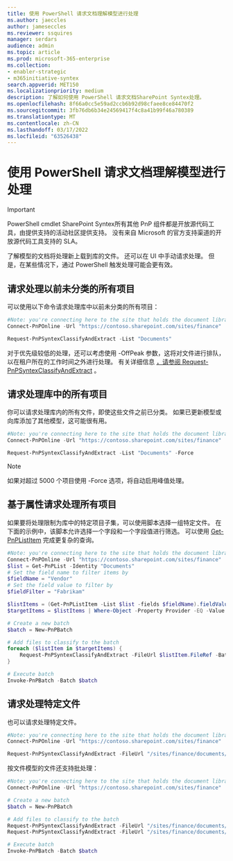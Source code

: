 ```yaml
---
title: 使用 PowerShell 请求文档理解模型进行处理
ms.author: jaeccles
author: jameseccles
ms.reviewer: ssquires
manager: serdars
audience: admin
ms.topic: article
ms.prod: microsoft-365-enterprise
ms.collection:
- enabler-strategic
- m365initiative-syntex
search.appverid: MET150
ms.localizationpriority: medium
description: 了解如何使用 PowerShell 请求文档SharePoint Syntex处理。
ms.openlocfilehash: 8f66a0cc5e59ad2ccb6b92d98cfaee8ce84470f2
ms.sourcegitcommit: 3fb76db6b34e24569417f4c8a41b99f46a780389
ms.translationtype: MT
ms.contentlocale: zh-CN
ms.lasthandoff: 03/17/2022
ms.locfileid: "63526438"
---
```

# <a name="use-powershell-to-request-processing-by-a-document-understanding-model"></a>使用 PowerShell 请求文档理解模型进行处理

> [!IMPORTANT]
> PowerShell cmdlet SharePoint Syntex所有其他 PnP 组件都是开放源代码工具，由提供支持的活动社区提供支持。 没有来自 Microsoft 的官方支持渠道的开放源代码工具支持的 SLA。

了解模型的文档将处理新上载到库的文件。 还可以在 UI 中手动请求处理。 但是，在某些情况下，通过 PowerShell 触发处理可能会更有效。

## <a name="request-processing-of-all-items-that-have-not-been-previously-classified"></a>请求处理以前未分类的所有项目

可以使用以下命令请求处理库中以前未分类的所有项目：

```PowerShell
#Note: you're connecting here to the site that holds the document library you want to process
Connect-PnPOnline -Url "https://contoso.sharepoint.com/sites/finance"

Request-PnPSyntexClassifyAndExtract -List "Documents"
```

对于优先级较低的处理，还可以考虑使用 -OffPeak 参数，这将对文件进行排队，以在租户所在的工作时间之外进行处理。 有关详细信息 [，请参阅 Request-PnPSyntexClassifyAndExtract](https://pnp.github.io/powershell/cmdlets/Request-PnPSyntexClassifyAndExtract.html) 。

## <a name="request-processing-of-all-items-in-a-library"></a>请求处理库中的所有项目

你可以请求处理库内的所有文件，即使这些文件之前已分类。 如果已更新模型或向库添加了其他模型，这可能很有用。

```PowerShell
#Note: you're connecting here to the site that holds the document library you want to process
Connect-PnPOnline -Url "https://contoso.sharepoint.com/sites/finance"

Request-PnPSyntexClassifyAndExtract -List "Documents" -Force
```

> [!NOTE]
> 如果对超过 5000 个项目使用 -Force 选项，将自动启用峰值处理。

## <a name="request-processing-of-all-items-based-on-a-property"></a>基于属性请求处理所有项目

如果要将处理限制为库中的特定项目子集，可以使用脚本选择一组特定文件。 在下面的示例中，该脚本允许选择一个字段和一个字段值进行筛选。 可以使用 [Get-PnPListItem](https://pnp.github.io/powershell/cmdlets/Get-PnPListItem.html) 完成更复杂的查询。

```PowerShell
#Note: you're connecting here to the site that holds the document library you want to process
Connect-PnPOnline -Url "https://contoso.sharepoint.com/sites/finance"
$list = Get-PnPList -Identity "Documents"
# Set the field name to filter items by
$fieldName = "Vendor"
# Set the field value to filter by
$fieldFilter = "Fabrikam"

$listItems = (Get-PnPListItem -List $list -fields $fieldName).fieldValues
$targetItems = $listItems | Where-Object -Property Provider -EQ -Value $fieldFilter

# Create a new batch
$batch = New-PnPBatch

# Add files to classify to the batch
foreach ($listItem in $targetItems) {
    Request-PnPSyntexClassifyAndExtract -FileUrl $listItem.FileRef -Batch $classifyBatch
}

# Execute batch
Invoke-PnPBatch -Batch $batch
```

## <a name="request-processing-of-specific-files"></a>请求处理特定文件

也可以请求处理特定文件。

```PowerShell
#Note: you're connecting here to the site that holds the document library you want to process
Connect-PnPOnline -Url "https://contoso.sharepoint.com/sites/finance"

Request-PnPSyntexClassifyAndExtract -FileUrl "/sites/finance/documents/contoso contract.docx"
```

按文件模型的文件还支持批处理：

```PowerShell
#Note: you're connecting here to the site that holds the document library you want to process
Connect-PnPOnline -Url "https://contoso.sharepoint.com/sites/finance"

# Create a new batch
$batch = New-PnPBatch

# Add files to classify to the batch
Request-PnPSyntexClassifyAndExtract -FileUrl "/sites/finance/documents/contoso contract.docx" -Batch $batch
Request-PnPSyntexClassifyAndExtract -FileUrl "/sites/finance/documents/relecloud contract.docx" -Batch $batch

# Execute batch
Invoke-PnPBatch -Batch $batch
```
